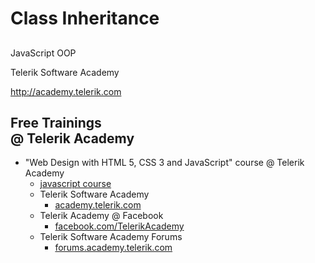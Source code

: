<!-- section start -->
<!-- attr: { id:'', class:'slide-title', showInPresentation:true, hasScriptWrapper:true } -->
# Class Inheritance
## 
<article class="signature">
	<p class="signature-course">JavaScript OOP</p>
	<p class="signature-initiative">Telerik Software Academy</p>
	<a href="http://academy.telerik.com " class="signature-link">http://academy.telerik.com </a>
</div>

<!-- 
# Classes and Inheritance in ES6
- ES6 introduces classes and a way to create classical OOP

```javascript
class Person extends Mammal {
  constructor(fname, lname, age) {
    super(age);
    this._fname = fname;
    this._lname = lname;
  }
  get fullname() {
    //getter property of fullname
  }
  set fullname(newfullname) {
    //setter property of fullname
  }
  // more class members…
}
```


# Classes and Inheritance in ES6
- ES6 introduces classes and a way to create classical OOP

```javascript
class Person extends Mammal {
  constructor(fname, lname, age) {
    super(age);
    this._fname = fname;
    this._lname = lname;
  }
  get fullname() {
    //getter property of fullname
  }
  set fullname(newfullname) {
    //setter property of fullname
  }
  // more class members…
}
```

<div class="fragment balloon" style="top:35.42%; left:54.30%; width:41.45%">Constructor of the class</div>


# Classes and Inheritance in ES6
- ES6 introduces classes and a way to create classical OOP

```javascript
class Person extends Mammal {
  constructor(fname, lname, age) {
    super(age);
    this._fname = fname;
    this._lname = lname;
  }
  get fullname() {
    //getter property of fullname
  }
  set fullname(newfullname) {
    //setter property of fullname
  }
  // more class members…
}
```

<div class="fragment balloon" style="top:56.84%; left:55.19%; width:41.45%">Getters and setters</div>
<div class="fragment balloon" style="top:35.42%; left:54.30%; width:41.45%">Constructor of the class</div> -->

<!-- Questions -->
<!-- section start -->
<!-- attr: { hasScriptWrapper:true, class:"slide-questions", id:"questions" } -->
<!-- # Class Inheritance
## Questions? -->


<!-- attr: { showInPresentation: true, hasScriptWrapper: true, style:'font-size: 0.9em' } -->
# Free Trainings<br/>@ Telerik Academy
- "Web Design with HTML 5, CSS 3 and JavaScript" course @ Telerik Academy
    - [javascript course](http://academy.telerik.com/student-courses/web-design-and-ui/javascript-fundamentals/about)
  - Telerik Software Academy
    - [academy.telerik.com](academy.telerik.com)
  - Telerik Academy @ Facebook
    - [facebook.com/TelerikAcademy](facebook.com/TelerikAcademy)
  - Telerik Software Academy Forums
    - [forums.academy.telerik.com](http://telerikacademy.com/Forum/Home)

<!-- <img class="slide-image" showInPresentation="true"  src="imgs/pic00.png" style="top:58.18%; left:90.52%; width:16.97%; z-index:-1" /> -->
